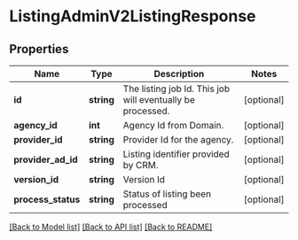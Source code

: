 # ListingAdminV2ListingResponse

## Properties
Name | Type | Description | Notes
------------ | ------------- | ------------- | -------------
**id** | **string** | The listing job Id.   This job will eventually be processed. | [optional] 
**agency_id** | **int** | Agency Id from Domain. | [optional] 
**provider_id** | **string** | Provider Id for the agency. | [optional] 
**provider_ad_id** | **string** | Listing identifier provided by CRM. | [optional] 
**version_id** | **string** | Version Id | [optional] 
**process_status** | **string** | Status of listing been processed | [optional] 

[[Back to Model list]](../../README.md#documentation-for-models) [[Back to API list]](../../README.md#documentation-for-api-endpoints) [[Back to README]](../../README.md)

